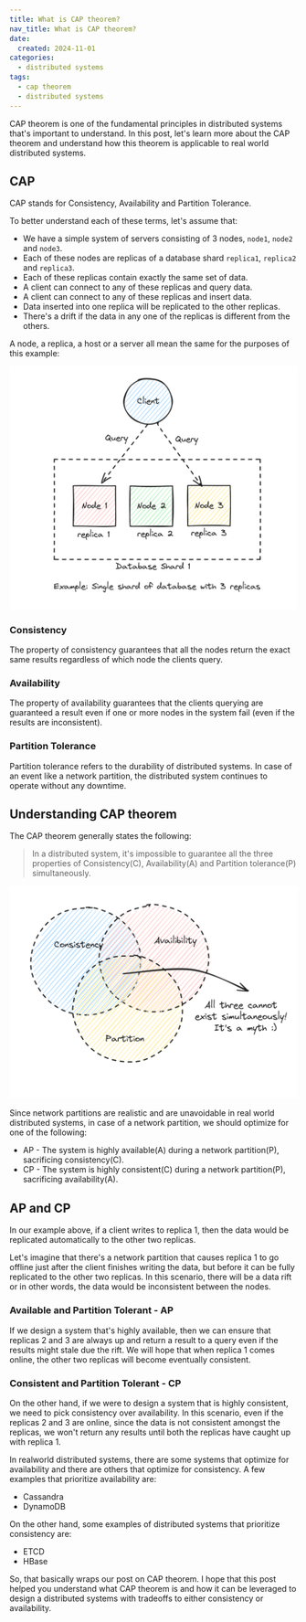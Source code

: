 ```yaml
---
title: What is CAP theorem?
nav_title: What is CAP theorem?
date:
  created: 2024-11-01
categories:
  - distributed systems
tags:
  - cap theorem
  - distributed systems
---
```


CAP theorem is one of the fundamental principles in distributed systems that's important to understand. In this post,
let's learn more about the CAP theorem and understand how this theorem is applicable to real world distributed systems.

<!-- more -->

## CAP

CAP stands for Consistency, Availability and Partition Tolerance.

To better understand each of these terms, let's assume that:

* We have a simple system of servers consisting of 3 nodes, `node1`, `node2` and `node3`.
* Each of these nodes are replicas of a database shard `replica1`, `replica2` and `replica3`.
* Each of these replicas contain exactly the same set of data.
* A client can connect to any of these replicas and query data.
* A client can connect to any of these replicas and insert data.
* Data inserted into one replica will be replicated to the other replicas.
* There's a drift if the data in any one of the replicas is different from the others.

A node, a replica, a host or a server all mean the same for the purposes of this example:

![database shard](database_shard.png)

### Consistency

The property of consistency guarantees that all the nodes return the exact same results regardless of which node the
clients query.

### Availability

The property of availability guarantees that the clients querying are guaranteed a result even if one or
more nodes in the system fail (even if the results are inconsistent).

### Partition Tolerance

Partition tolerance refers to the durability of distributed systems. In case of an event like a network partition, the
distributed system continues to operate without any downtime.

## Understanding CAP theorem

The CAP theorem generally states the following:

> In a distributed system, it's impossible to guarantee all the three properties of Consistency(C), Availability(A) and
> Partition tolerance(P) simultaneously.


![cap diagram](cap_diagram.png)

Since network partitions are realistic and are unavoidable in real world distributed systems, in case of a network
partition, we
should optimize for one of the following:

* AP - The system is highly available(A) during a network partition(P), sacrificing consistency(C).
* CP - The system is highly consistent(C) during a network partition(P), sacrificing availability(A).

## AP and CP

In our example above, if a client writes to replica 1, then the data would be replicated automatically to the other two
replicas.

Let's imagine that there's a network partition that causes replica 1 to go offline just after the client finishes
writing the data, but before it can be fully replicated to the other two replicas. In this scenario, there will be a
data rift or in other words, the data would be inconsistent between the nodes.

### Available and Partition Tolerant - AP

If we design a system that's highly available, then we can ensure that replicas 2 and 3 are always up and return a
result to a query even if the results might stale due the rift. We will hope that when replica 1 comes online, the other
two replicas will become eventually consistent.

### Consistent and Partition Tolerant - CP

On the other hand, if we were to design a system that is highly consistent, we need to pick consistency over
availability. In this scenario, even if the replicas 2 and 3 are online, since the data is not consistent amongst the
replicas, we won't return any results until both the replicas have caught up with replica 1.

In realworld distributed systems, there are some systems that optimize for availability and there are others that
optimize for consistency.
A few examples that prioritize availability are:

* Cassandra
* DynamoDB

On the other hand, some examples of distributed systems that prioritize consistency are:

* ETCD
* HBase

So, that basically wraps our post on CAP theorem. I hope that this post helped you understand what CAP theorem is and
how it can be leveraged to design a distributed systems with tradeoffs to either consistency or availability.